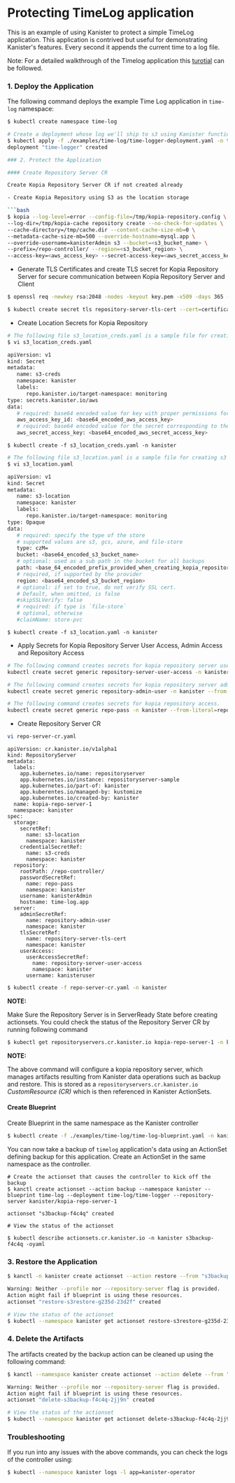 # Protecting TimeLog application

This is an example of using Kanister to protect a simple TimeLog application. This application is contrived but useful for demonstrating Kanister's features. Every second it appends the current time to a log file.

Note: For a detailed walkthrough of the Timelog application this [turotial](https://docs.kanister.io/tutorial.html#tutorial) can be followed.

### 1. Deploy the Application

The following command deploys the example Time Log application in `time-log` namespace:

```bash
$ kubectl create namespace time-log

# Create a deployment whose log we'll ship to s3 using Kanister functions (that would eventually use Kopia repository server)
$ kubectl apply -f ./examples/time-log/time-logger-deployment.yaml -n time-log
deployment "time-logger" created

### 2. Protect the Application

#### Create Repository Server CR

Create Kopia Repository Server CR if not created already

- Create Kopia Repository using S3 as the location storage

```bash
$ kopia --log-level=error --config-file=/tmp/kopia-repository.config \
--log-dir=/tmp/kopia-cache repository create --no-check-for-updates \
--cache-directory=/tmp/cache.dir --content-cache-size-mb=0 \
--metadata-cache-size-mb=500 --override-hostname=mysql.app \
--override-username=kanisterAdmin s3 --bucket=<s3_bucket_name> \
--prefix=/repo-controller/ --region=<s3_bucket_region> \
--access-key=<aws_access_key> --secret-access-key=<aws_secret_access_key> --password=<repository_password>
```

- Generate TLS Certificates and create TLS secret for Kopia Repository Server for secure communication between Kopia Repository Server and Client

```bash
$ openssl req -newkey rsa:2048 -nodes -keyout key.pem -x509 -days 365 -out certificate.pem

$ kubectl create secret tls repository-server-tls-cert --cert=certificate.pem --key=key.pem -n kanister
```

- Create Location Secrets for Kopia Repository

```bash
# The following file s3_location_creds.yaml is a sample file for creating s3 credentials secrets. It contains the credentials for accessing the s3 bucket.
$ vi s3_location_creds.yaml

apiVersion: v1
kind: Secret
metadata:
   name: s3-creds
   namespace: kanister
   labels:
      repo.kanister.io/target-namespace: monitoring
type: secrets.kanister.io/aws
data:
   # required: base64 encoded value for key with proper permissions for the bucket
   aws_access_key_id: <base64_encoded_aws_access_key>
   # required: base64 encoded value for the secret corresponding to the key above
   aws_secret_access_key: <base64_encoded_aws_secret_access_key>
```

```
$ kubectl create -f s3_location_creds.yaml -n kanister
```

```bash
# The following file s3_location.yaml is a sample file for creating s3 location secrets. It contains the details of the s3 bucket.
$ vi s3_location.yaml

apiVersion: v1
kind: Secret
metadata:
   name: s3-location
   namespace: kanister
   labels:
      repo.kanister.io/target-namespace: monitoring
type: Opaque
data:
   # required: specify the type of the store
   # supported values are s3, gcs, azure, and file-store
   type: czM=
   bucket: <base64_encoded_s3_bucket_name>
   # optional: used as a sub path in the bucket for all backups
   path: <base_64_encoded_prefix_provided_when_creating_kopia_repository>
   # required, if supported by the provider
   region: <base64_encoded_s3_bucket_region>
   # optional: if set to true, do not verify SSL cert.
   # Default, when omitted, is false
   #skipSSLVerify: false
   # required: if type is `file-store`
   # optional, otherwise
   #claimName: store-pvc
```

```
$ kubectl create -f s3_location.yaml -n kanister
```

- Apply Secrets for Kopia Repository Server User Access, Admin Access and Repository Access

```bash
# The following command creates secrets for kopia repository server user access.
kubectl create secret generic repository-server-user-access -n kanister --from-literal=localhost=<suitable_password_for_repository_server_user>

# The following command creates secrets for kopia repository server admin access.
kubectl create secret generic repository-admin-user -n kanister --from-literal=username=<suitable_admin_username_for_repository_server> --from-literal=password=<suitable_password_for_repository_server_admin>

# The following command creates secrets for kopia repository access.
kubectl create secret generic repo-pass -n kanister --from-literal=repo-password=<repository_password_set_while_creating_kopia_repository>
```

- Create Repository Server CR

```bash
vi repo-server-cr.yaml 
```
```
apiVersion: cr.kanister.io/v1alpha1
kind: RepositoryServer
metadata:
  labels:
    app.kubernetes.io/name: repositoryserver
    app.kubernetes.io/instance: repositoryserver-sample
    app.kubernetes.io/part-of: kanister
    app.kuberentes.io/managed-by: kustomize
    app.kubernetes.io/created-by: kanister
  name: kopia-repo-server-1
  namespace: kanister
spec:
  storage:
    secretRef:
      name: s3-location
      namespace: kanister
    credentialSecretRef:
      name: s3-creds
      namespace: kanister
  repository:
    rootPath: /repo-controller/
    passwordSecretRef:
      name: repo-pass
      namespace: kanister
    username: kanisterAdmin
    hostname: time-log.app
  server:
    adminSecretRef:
      name: repository-admin-user
      namespace: kanister
    tlsSecretRef:
      name: repository-server-tls-cert
      namespace: kanister
    userAccess:
      userAccessSecretRef:
        name: repository-server-user-access
        namespace: kanister
      username: kanisteruser
```

```bash
$ kubectl create -f repo-server-cr.yaml -n kanister
```
**NOTE:**

Make Sure the Repository Server is in ServerReady State before creating actionsets.
You could check the status of the Repository Server CR by running following command
```bash
$ kubectl get repositoryservers.cr.kanister.io kopia-repo-server-1 -n kanister -o yaml
```

**NOTE:**

The above command will configure a kopia repository server, which manages artifacts resulting from Kanister data operations such as backup and restore.
This is stored as a `repositoryservers.cr.kanister.io` *CustomResource (CR)* which is then referenced in Kanister ActionSets.

#### Create Blueprint

Create Blueprint in the same namespace as the Kanister controller

```bash
$ kubectl create -f ./examples/time-log/time-log-blueprint.yaml -n kanister
```

You can now take a backup of ``timelog`` application's data using an ActionSet defining backup for this application. Create an ActionSet in the same namespace as the controller.
```
# Create the actionset that causes the controller to kick off the backup
$ kanctl create actionset --action backup --namespace kanister --blueprint time-log --deployment time-log/time-logger --repository-server kanister/kopia-repo-server-1

actionset "s3backup-f4c4q" created

# View the status of the actionset

$ kubectl describe actionsets.cr.kanister.io -n kanister s3backup-f4c4q -oyaml
```

### 3. Restore the Application

```bash
$ kanctl -n kanister create actionset --action restore --from "s3backup-f4c4q"

Warning: Neither --profile nor --repository-server flag is provided.
Action might fail if blueprint is using these resources.
actionset "restore-s3restore-g235d-23d2f" created

# View the status of the actionset
$ kubectl --namespace kanister get actionset restore-s3restore-g235d-23d2f -oyaml
```

### 4. Delete the Artifacts

The artifacts created by the backup action can be cleaned up using the following command:

```bash
$ kanctl --namespace kanister create actionset --action delete --from "s3backup-f4c4q"

Warning: Neither --profile nor --repository-server flag is provided.
Action might fail if blueprint is using these resources.
actionset "delete-s3backup-f4c4q-2jj9n" created

# View the status of the actionset
$ kubectl --namespace kanister get actionset delete-s3backup-f4c4q-2jj9n -oyaml
```

### Troubleshooting

If you run into any issues with the above commands, you can check the logs of the controller using:
```bash
$ kubectl --namespace kanister logs -l app=kanister-operator
```
